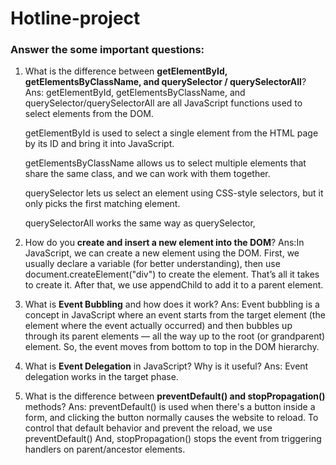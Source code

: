 # Hotline-project

### Answer the some important questions:

1. What is the difference between **getElementById, getElementsByClassName, and querySelector / querySelectorAll**?
   Ans: getElementById, getElementsByClassName, and querySelector/querySelectorAll are all JavaScript functions used to select elements from the DOM.

   getElementById is used to select a single element from the HTML page by its ID and bring it into JavaScript.

   getElementsByClassName allows us to select multiple elements that share the same class, and we can work with them together.

   querySelector lets us select an element using CSS-style selectors, but it only picks the first matching element.

   querySelectorAll works the same way as querySelector, 

2. How do you **create and insert a new element into the DOM**?
   Ans:In JavaScript, we can create a new element using the DOM. First, we usually declare a variable (for better understanding), then use document.createElement("div") to create the element. That’s all it takes to create it. After that, we use appendChild to add it to a parent element.
3. What is **Event Bubbling** and how does it work?
   Ans: Event bubbling is a concept in JavaScript where an event starts from the target element (the element where the event actually occurred) and then bubbles up through its parent elements — all the way up to the root (or grandparent) element. So, the event moves from bottom to top in the DOM hierarchy.
4. What is **Event Delegation** in JavaScript? Why is it useful?
   Ans: Event delegation works in the target phase.
5. What is the difference between **preventDefault() and stopPropagation()** methods?
   Ans: preventDefault() is used when there's a button inside a form, and clicking the button normally causes the website to reload. To control that default behavior and prevent the reload, we use preventDefault()
   And, stopPropagation() stops the event from triggering handlers on parent/ancestor elements.
